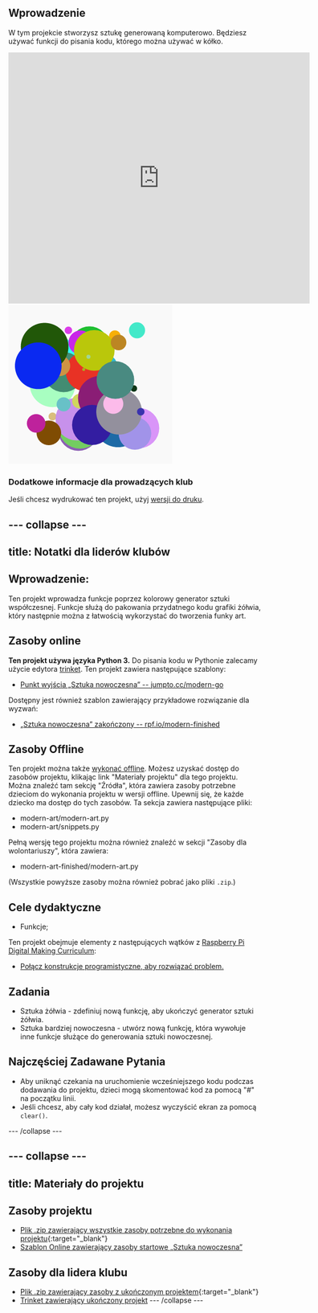 ## Wprowadzenie

W tym projekcie stworzysz sztukę generowaną komputerowo. Będziesz używać funkcji do pisania kodu, którego można używać w kółko.

<div class="trinket">
  <iframe src="https://trinket.io/embed/python/47bbc2fc2b?outputOnly=true&start=result" width="600" height="500" frameborder="0" marginwidth="0" marginheight="0" allowfullscreen>
  </iframe>
  <img src="images/modern-finished.png">
</div>

### Dodatkowe informacje dla prowadzących klub

Jeśli chcesz wydrukować ten projekt, użyj [wersji do druku](https://projects.raspberrypi.org/en/projects/modern-art/print).

## \--- collapse \---

## title: Notatki dla liderów klubów

## Wprowadzenie:

Ten projekt wprowadza funkcje poprzez kolorowy generator sztuki współczesnej. Funkcje służą do pakowania przydatnego kodu grafiki żółwia, który następnie można z łatwością wykorzystać do tworzenia funky art.

## Zasoby online

**Ten projekt używa języka Python 3.** Do pisania kodu w Pythonie zalecamy użycie edytora [trinket](https://trinket.io/). Ten projekt zawiera następujące szablony:

* [Punkt wyjścia „Sztuka nowoczesna” -- jumpto.cc/modern-go](http://jumpto.cc/modern-go)

Dostępny jest również szablon zawierający przykładowe rozwiązanie dla wyzwań:

* [„Sztuka nowoczesna” zakończony -- rpf.io/modern-finished](https://rpf.io/modern-finished)

## Zasoby Offline

Ten projekt można także [wykonać offline](https://www.codeclubprojects.org/en-GB/resources/python-working-offline/). Możesz uzyskać dostęp do zasobów projektu, klikając link "Materiały projektu" dla tego projektu. Można znaleźć tam sekcję "Źródła", która zawiera zasoby potrzebne dzieciom do wykonania projektu w wersji offline. Upewnij się, że każde dziecko ma dostęp do tych zasobów. Ta sekcja zawiera następujące pliki:

* modern-art/modern-art.py
* modern-art/snippets.py

Pełną wersję tego projektu można również znaleźć w sekcji "Zasoby dla wolontariuszy", która zawiera:

* modern-art-finished/modern-art.py

(Wszystkie powyższe zasoby można również pobrać jako pliki `.zip`.)

## Cele dydaktyczne

* Funkcje;

Ten projekt obejmuje elementy z następujących wątków z [Raspberry Pi Digital Making Curriculum](http://rpf.io/curriculum):

* [Połącz konstrukcje programistyczne, aby rozwiązać problem.](https://www.raspberrypi.org/curriculum/programming/builder)

## Zadania

* Sztuka żółwia - zdefiniuj nową funkcję, aby ukończyć generator sztuki żółwia.
* Sztuka bardziej nowoczesna - utwórz nową funkcję, która wywołuje inne funkcje służące do generowania sztuki nowoczesnej.

## Najczęściej Zadawane Pytania

* Aby uniknąć czekania na uruchomienie wcześniejszego kodu podczas dodawania do projektu, dzieci mogą skomentować kod za pomocą "#" na początku linii.
* Jeśli chcesz, aby cały kod działał, możesz wyczyścić ekran za pomocą `clear()`. 

\--- /collapse \---

## \--- collapse \---

## title: Materiały do projektu

## Zasoby projektu

* [Plik .zip zawierający wszystkie zasoby potrzebne do wykonania projektu](http://rpf.io/p/en/modern-art-go){:target="_blank"}
* [Szablon Online zawierający zasoby startowe „Sztuka nowoczesna”](http://jumpto.cc/modern-go)

## Zasoby dla lidera klubu

* [Plik .zip zawierający zasoby z ukończonym projektem](http://rpf.io/p/en/modern-art-get){:target="_blank"}
* [Trinket zawierający ukończony projekt](https://trinket.io/python/47bbc2fc2b) \--- /collapse \---
